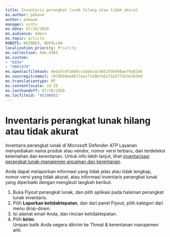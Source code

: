 ```yaml
---
title: Inventaris perangkat lunak hilang atau tidak akurat
ms.author: pebaum
author: pebaum
manager: scotv
ms.date: 07/16/2020
ms.audience: Admin
ms.topic: article
ROBOTS: NOINDEX, NOFOLLOW
localization_priority: Priority
ms.collection: Adm_O365
ms.custom:
- "6034"
- "9001470"
ms.openlocfilehash: 0edafc8fab84ccdabecdc4853fde998ae79a8184
ms.sourcegitcommit: c078058ee0b77ee1f1496feb2f3a5773e3e3b30d
ms.translationtype: MT
ms.contentlocale: id-ID
ms.lasthandoff: 07/16/2020
ms.locfileid: "45198051"
---
```

# <a name="software-inventory-is-missing-or-inaccurate"></a>Inventaris perangkat lunak hilang atau tidak akurat

Inventaris perangkat lunak di Microsoft Defender ATP Layanan menyediakan nama produk atau vendor, nomor versi terbaru, dan terdeteksi kelemahan dan kerentanan. Untuk info lebih lanjut, lihat [inventarisasi perangkat lunak-manajemen ancaman dan kerentanan](https://docs.microsoft.com/windows/security/threat-protection/microsoft-defender-atp/tvm-software-inventory).

Anda dapat melaporkan informasi yang tidak jelas atau tidak lengkap, nomor versi yang tidak akurat, atau informasi inventaris perangkat lunak yang diperbaiki dengan mengikuti langkah berikut.  

1. Buka Flyout perangkat lunak, dan pilih aplikasi pada halaman perangkat lunak inventaris.
2. Pilih **Laporkan ketidaktepatan**, dan dari panel Flyout, pilih kategori dari menu drop-down.
3. Isi alamat email Anda, dan rincian ketidaktepatan.
4. Pilih **kirim**.</br>
    Umpan balik Anda segera dikirim ke Threat & kerentanan manajemen ahli.